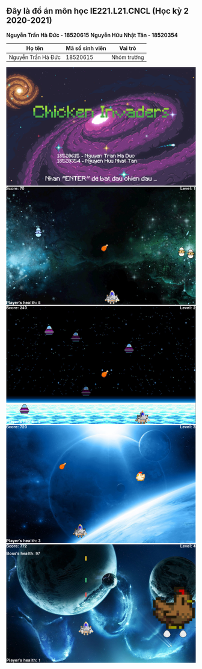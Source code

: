 ## Đây là đồ án môn học IE221.L21.CNCL (Học kỳ 2 2020-2021)

**Nguyễn Trần Hà Đức - 18520615**
**Nguyễn Hữu Nhật Tân - 18520354**

| **Họ tên** | **Mã số sinh viên** | **Vai trò** |
|------------|---------------------|-------------|
|Nguyễn Trần Hà Đức| 18520615|Nhóm trưởng|

![alt text](https://github.com/nguyentranhaduc/chicken-invaders/blob/main/Media/intro.png?raw=true)
![alt text](https://github.com/nguyentranhaduc/chicken-invaders/blob/main/Media/intro_1.png?raw=true)
![alt text](https://github.com/nguyentranhaduc/chicken-invaders/blob/main/Media/intro_2.png?raw=true)
![alt text](https://github.com/nguyentranhaduc/chicken-invaders/blob/main/Media/intro_3.png?raw=true)
![alt text](https://github.com/nguyentranhaduc/chicken-invaders/blob/main/Media/intro_4.png?raw=true)
